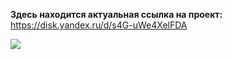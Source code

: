 **Здесь находится актуальная ссылка на проект:**
https://disk.yandex.ru/d/s4G-uWe4XelFDA

![]([https://myoctocat.com/assets/images/base-octocat.svg](https://github.com/Dark-Andrew-FOX/ERA-OF-REIGNS/blob/main/Resources%20for%20development/%D0%A2%D0%B0%D0%B9%D0%BD%D0%B0%D1%8F-%D0%BF%D0%BE%D0%BB%D0%B8%D1%86%D0%B8%D1%8F.png)https://github.com/Dark-Andrew-FOX/ERA-OF-REIGNS/blob/main/Resources%20for%20development/%D0%A2%D0%B0%D0%B9%D0%BD%D0%B0%D1%8F-%D0%BF%D0%BE%D0%BB%D0%B8%D1%86%D0%B8%D1%8F.png)
